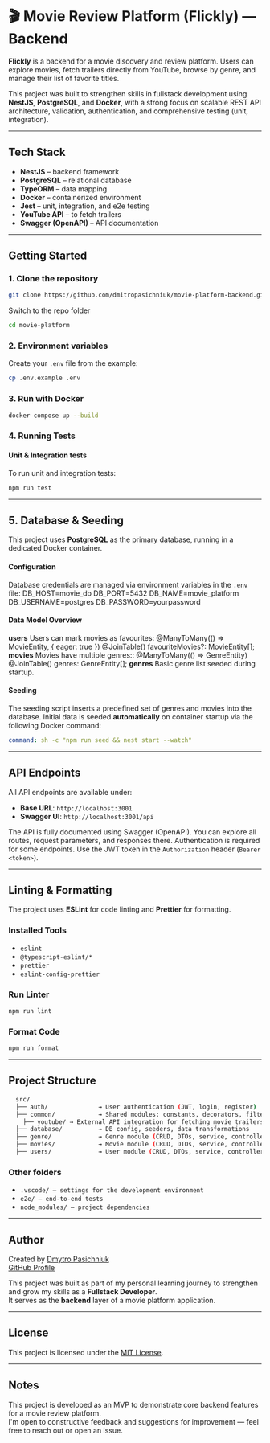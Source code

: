 # 🎬 Movie Review Platform (Flickly) — Backend

**Flickly** is a backend for a movie discovery and review platform. Users can explore movies, fetch trailers directly from YouTube, browse by genre, and manage their list of favorite titles.

This project was built to strengthen skills in fullstack development using **NestJS**, **PostgreSQL**, and **Docker**, with a strong focus on scalable REST API architecture, validation, authentication, and comprehensive testing (unit, integration).

---

## Tech Stack

- **NestJS** – backend framework
- **PostgreSQL** – relational database
- **TypeORM** – data mapping
- **Docker** – containerized environment
- **Jest** – unit, integration, and e2e testing
- **YouTube API** – to fetch trailers
- **Swagger (OpenAPI)** – API documentation

---

## Getting Started

### 1. Clone the repository

```bash
git clone https://github.com/dmitropasichniuk/movie-platform-backend.git
```
Switch to the repo folder
```bash
cd movie-platform
```

### 2. Environment variables

Create your `.env` file from the example:
```bash
cp .env.example .env
```

### 3. Run with Docker

```bash
docker compose up --build
```

### 4. Running Tests

#### Unit & Integration tests
To run unit and integration tests:
```bash
npm run test
```
---

## 5. Database & Seeding

This project uses **PostgreSQL** as the primary database, running in a dedicated Docker container.

#### Configuration
Database credentials are managed via environment variables in the `.env` file:
DB_HOST=movie_db
DB_PORT=5432
DB_NAME=movie_platform
DB_USERNAME=postgres
DB_PASSWORD=yourpassword

#### Data Model Overview
  **users**
  Users can mark movies as favourites:
    @ManyToMany(() => MovieEntity, { eager: true })
    @JoinTable()
    favouriteMovies?: MovieEntity[];
  **movies**
  Movies have multiple genres::
    @ManyToMany(() => GenreEntity)
    @JoinTable()
    genres: GenreEntity[];
  **genres**
  Basic genre list seeded during startup.

#### Seeding

The seeding script inserts a predefined set of genres and movies into the database.
Initial data is seeded **automatically** on container startup via the following Docker command:

```yaml
command: sh -c "npm run seed && nest start --watch"
```

---

## API Endpoints

All API endpoints are available under:

- **Base URL**: `http://localhost:3001`
- **Swagger UI**: `http://localhost:3001/api`

The API is fully documented using Swagger (OpenAPI). You can explore all routes, request parameters, and responses there.
Authentication is required for some endpoints. Use the JWT token in the `Authorization` header (`Bearer <token>`).

---

## Linting & Formatting

The project uses **ESLint** for code linting and **Prettier** for formatting.

### Installed Tools
- `eslint`
- `@typescript-eslint/*`
- `prettier`
- `eslint-config-prettier`

### Run Linter
```bash
npm run lint
```

### Format Code
```bash
npm run format
```

---


## Project Structure

```bash
  src/
  ├── auth/              → User authentication (JWT, login, register)
  ├── common/            → Shared modules: constants, decorators, filters, guards, utils
    ├── youtube/ → External API integration for fetching movie trailers from YouTube
  ├── database/          → DB config, seeders, data transformations
  ├── genre/             → Genre module (CRUD, DTOs, service, controller, entity)
  ├── movies/            → Movie module (CRUD, DTOs, service, controller, entitie)
  ├── users/             → User module (CRUD, DTOs, service, controller, entitie)
```

### Other folders
- `.vscode/ — settings for the development environment`
- `e2e/ — end-to-end tests`
- `node_modules/ — project dependencies`

---

## Author

Created by [Dmytro Pasichniuk](https://www.linkedin.com/in/dmytro-pasichniuk)  
[GitHub Profile](https://github.com/dmitropasichniuk)

This project was built as part of my personal learning journey to strengthen and grow my skills as a **Fullstack Developer**.  
It serves as the **backend** layer of a movie platform application.

---

## License

This project is licensed under the [MIT License](https://opensource.org/licenses/MIT).

---

## Notes

This project is developed as an MVP to demonstrate core backend features for a movie review platform.  
I'm open to constructive feedback and suggestions for improvement — feel free to reach out or open an issue.

